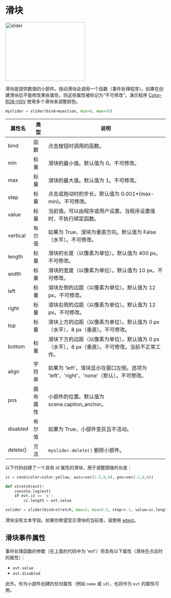 # 滑块

<img width="250" height="184" src="https://cdn.phycat.cn/localediter/202405181748343.png" alt="slider"/>

滑块是提供数值的小部件。拖动滑块会调用一个函数（事件处理程序）。如果在创建滑块后不能修改某些属性，则这些属性被标记为“不可修改”。演示程序 [Color-RGB-HSV](https://www.glowscript.org/#/user/GlowScriptDemos/folder/Examples/program/Color-RGB-HSV-VPython) 使用多个滑块来调整颜色。

```python
myslider = slider(bind=myaction, min=0, max=50)
```

| 属性名     | 类型         | 说明                                                  |
|------------|--------------|-------------------------------------------------------|
| bind       | 函数         | 点击按钮时调用的函数。                                |
| min        | 标量         | 滑块的最小值。默认值为 0。不可修改。                  |
| max        | 标量         | 滑块的最大值。默认值为 1。不可修改。                  |
| step       | 标量         | 点击或拖动时的步长。默认值为 0.001\*(max-min)。不可修改。|
| value      | 标量         | 当前值。可以由程序或用户设置。当程序设置值时，不执行绑定函数。|
| vertical   | 布尔值       | 如果为 True，滑块为垂直方向。默认值为 False（水平）。不可修改。|
| length     | 标量         | 滑块的长度（以像素为单位）。默认值为 400 px。不可修改。|
| width      | 标量         | 滑块的宽度（以像素为单位）。默认值为 10 px。不可修改。|
| left       | 标量         | 滑块左侧的边距（以像素为单位）。默认值为 12 px。不可修改。|
| right      | 标量         | 滑块右侧的边距（以像素为单位）。默认值为 12 px。不可修改。|
| top        | 标量         | 滑块上方的边距（以像素为单位）。默认值为 0 px（水平），8 px（垂直）。不可修改。|
| bottom     | 标量         | 滑块下方的边距（以像素为单位）。默认值为 0 px（水平），8 px（垂直）。不可修改。当前不正常工作。|
| align      | 字符串       | 如果为 'left'，滑块显示在窗口左侧。选项为 'left'、'right'、'none'（默认）。不可修改。|
| pos        | 画布属性     | 小部件的位置。默认值为 scene.caption_anchor。         |
| disabled   | 布尔值       | 如果为 True，小部件变灰且不活动。                     |
| delete()   | 方法         | `myslider.delete()` 删除小部件。                      |

以下代码创建了一个具有 *id* 属性的滑块，用于调整圆锥的长度：

```python
cc = cone(color=color.yellow, axis=vec(2.5,0,0), pos=vec(-2,0,0))

def stretch(evt):
    console.log(evt)
    if evt.id == 'x':
        cc.length = evt.value

xslider = slider(bind=stretch, max=5, min=0.5, step=0.1, value=cc.length, id='x')
```

滑块没有文本字段。如果你希望显示滑块的当前值，请使用 [wtext](/contents/TextOutput/wtext)。

## 滑块事件属性

事件处理函数的参数（在上面的代码中为 'evt'）将具有以下属性（滑块在点击时的属性）：

- `evt.value`
- `evt.disabled`

此外，你为小部件创建的任何属性（例如 `name` 或 `id`），也将作为 `evt` 的属性可用。
